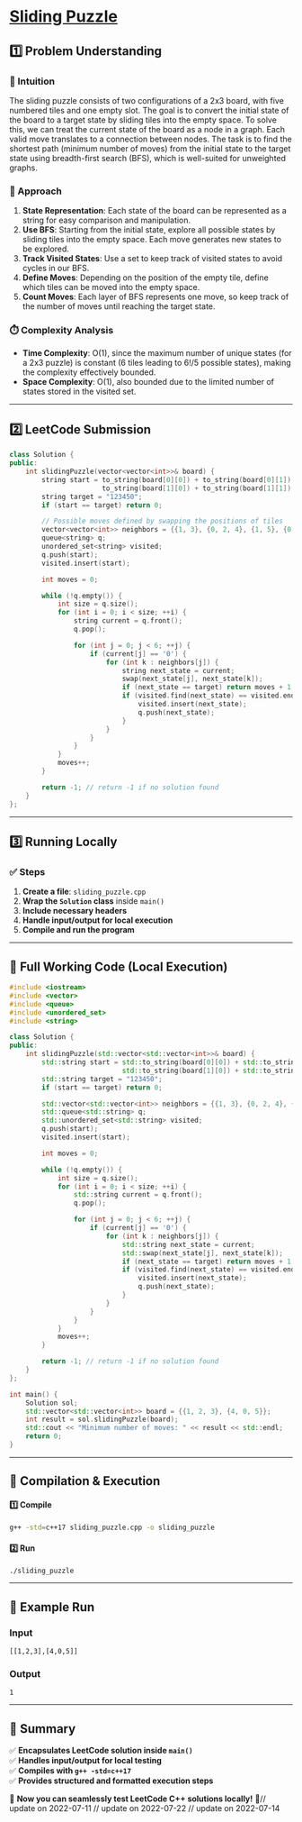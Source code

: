 # **[Sliding Puzzle](https://leetcode.com/problems/sliding-puzzle/description/)**  

## **1️⃣ Problem Understanding**  
### **📌 Intuition**  
The sliding puzzle consists of two configurations of a 2x3 board, with five numbered tiles and one empty slot. The goal is to convert the initial state of the board to a target state by sliding tiles into the empty space. To solve this, we can treat the current state of the board as a node in a graph. Each valid move translates to a connection between nodes. The task is to find the shortest path (minimum number of moves) from the initial state to the target state using breadth-first search (BFS), which is well-suited for unweighted graphs.

### **🚀 Approach**  
1. **State Representation**: Each state of the board can be represented as a string for easy comparison and manipulation.
2. **Use BFS**: Starting from the initial state, explore all possible states by sliding tiles into the empty space. Each move generates new states to be explored.
3. **Track Visited States**: Use a set to keep track of visited states to avoid cycles in our BFS.
4. **Define Moves**: Depending on the position of the empty tile, define which tiles can be moved into the empty space.
5. **Count Moves**: Each layer of BFS represents one move, so keep track of the number of moves until reaching the target state.

### **⏱️ Complexity Analysis**  
- **Time Complexity**: O(1), since the maximum number of unique states (for a 2x3 puzzle) is constant (6 tiles leading to 6!/5 possible states), making the complexity effectively bounded.
- **Space Complexity**: O(1), also bounded due to the limited number of states stored in the visited set.

---

## **2️⃣ LeetCode Submission**  
```cpp
class Solution {
public:
    int slidingPuzzle(vector<vector<int>>& board) {
        string start = to_string(board[0][0]) + to_string(board[0][1]) + to_string(board[0][2]) +
                       to_string(board[1][0]) + to_string(board[1][1]) + to_string(board[1][2]);
        string target = "123450";
        if (start == target) return 0;

        // Possible moves defined by swapping the positions of tiles
        vector<vector<int>> neighbors = {{1, 3}, {0, 2, 4}, {1, 5}, {0, 4}, {1, 3, 5}, {2, 4}};
        queue<string> q;
        unordered_set<string> visited;
        q.push(start);
        visited.insert(start);

        int moves = 0;

        while (!q.empty()) {
            int size = q.size();
            for (int i = 0; i < size; ++i) {
                string current = q.front();
                q.pop();

                for (int j = 0; j < 6; ++j) {
                    if (current[j] == '0') {
                        for (int k : neighbors[j]) {
                            string next_state = current;
                            swap(next_state[j], next_state[k]);
                            if (next_state == target) return moves + 1;
                            if (visited.find(next_state) == visited.end()) {
                                visited.insert(next_state);
                                q.push(next_state);
                            }
                        }
                    }
                }
            }
            moves++;
        }

        return -1; // return -1 if no solution found
    }
};
```  

---

## **3️⃣ Running Locally**  
### **✅ Steps**  
1. **Create a file**: `sliding_puzzle.cpp`  
2. **Wrap the `Solution` class** inside `main()`  
3. **Include necessary headers**  
4. **Handle input/output for local execution**  
5. **Compile and run the program**  

---  

## **📝 Full Working Code (Local Execution)**  
```cpp
#include <iostream>
#include <vector>
#include <queue>
#include <unordered_set>
#include <string>

class Solution {
public:
    int slidingPuzzle(std::vector<std::vector<int>>& board) {
        std::string start = std::to_string(board[0][0]) + std::to_string(board[0][1]) + std::to_string(board[0][2]) +
                            std::to_string(board[1][0]) + std::to_string(board[1][1]) + std::to_string(board[1][2]);
        std::string target = "123450";
        if (start == target) return 0;

        std::vector<std::vector<int>> neighbors = {{1, 3}, {0, 2, 4}, {1, 5}, {0, 4}, {1, 3, 5}, {2, 4}};
        std::queue<std::string> q;
        std::unordered_set<std::string> visited;
        q.push(start);
        visited.insert(start);

        int moves = 0;

        while (!q.empty()) {
            int size = q.size();
            for (int i = 0; i < size; ++i) {
                std::string current = q.front();
                q.pop();

                for (int j = 0; j < 6; ++j) {
                    if (current[j] == '0') {
                        for (int k : neighbors[j]) {
                            std::string next_state = current;
                            std::swap(next_state[j], next_state[k]);
                            if (next_state == target) return moves + 1;
                            if (visited.find(next_state) == visited.end()) {
                                visited.insert(next_state);
                                q.push(next_state);
                            }
                        }
                    }
                }
            }
            moves++;
        }

        return -1; // return -1 if no solution found
    }
};

int main() {
    Solution sol;
    std::vector<std::vector<int>> board = {{1, 2, 3}, {4, 0, 5}};
    int result = sol.slidingPuzzle(board);
    std::cout << "Minimum number of moves: " << result << std::endl;
    return 0;
}  
```  

---  

## **🔧 Compilation & Execution**  
#### **1️⃣ Compile**  
```bash
g++ -std=c++17 sliding_puzzle.cpp -o sliding_puzzle
```  

#### **2️⃣ Run**  
```bash
./sliding_puzzle
```  

---  

## **🎯 Example Run**  
### **Input**  
```
[[1,2,3],[4,0,5]]
```  
### **Output**  
```
1
```  

---  

## **📌 Summary**  
✅ **Encapsulates LeetCode solution inside `main()`**  
✅ **Handles input/output for local testing**  
✅ **Compiles with `g++ -std=c++17`**  
✅ **Provides structured and formatted execution steps**  

🚀 **Now you can seamlessly test LeetCode C++ solutions locally!** 🚀// update on 2022-07-11
// update on 2022-07-22
// update on 2022-07-14

